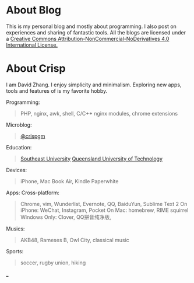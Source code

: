 About Blog
==========

This is my personal blog and mostly about programming. I also post on experiences and sharing of fantastic tools.
All the blogs are licensed under a [Creative Commons Attribution-NonCommercial-NoDerivatives 4.0 International License.](http://creativecommons.org/licenses/by-nc-nd/4.0/) 

About Crisp
==========

I am David Zhang. 
I enjoy simplicity and minimalism. 
Exploring new apps, tools and features of is my favorite hobby. 

Programming:
> PHP, nginx, awk, shell, C/C++
> nginx modules, chrome extensions

Microblog:
> [@crispgm](http://www.weibo.com/crispgm)

Education:
> [Southeast University](http://www.seu.edu.cn)
> [Queensland University of Technology](http://www.qut.edu.au)

Devices:
> iPhone, Mac Book Air, Kindle Paperwhite

Apps:
Cross-platform:
> Chrome, vim, Wunderlist, Evernote, QQ, BaiduYun, Sublime Text 2 
On iPhone:
> WeChat, Instagram, Pocket
On Mac:
> homebrew, RIME squirrel
Windows Only:
> Clover, QQ拼音纯净版,

Musics:
> AKB48, Rameses B, Owl City, classical music

Sports:
> soccer, rugby union, hiking

[_](http://crispgm.github.io/image/gwp1.jpg)

